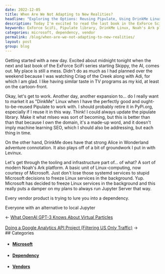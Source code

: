 ```yaml
---
date: 2022-12-05
title: When Are We Not Adapting to New Realities?
headline: "Exploring the Options: Reusing Pipulate, Using DrinkMe Linux, or Creating a Modern Noah's Ark Platform"
description: Today I'm excited to read the last book in the ExForce SciFi series. I'm also working on a project and considering reusing the Pipulate library, using the DrinkMe Linux platform, or creating a modern Noah's Ark platform. I need to be aware of vendors trying to lure me into a dependency and alternatives to local Jupyter. Join me as I explore the options and decide which is best for my project.
keywords: ExForce SciFi, Pipulate library, DrinkMe Linux, Noah's Ark platform, Microsoft, Linux services, vendors, dependency, alternatives, local Jupyter
categories: microsoft, dependency, vendor
permalink: /blog/when-are-we-not-adapting-to-new-realities/
layout: post
group: blog
---
```



Getting started with a new day. Excited about midnight tonight when the next
and last book of the ExForce SciFi series starting Skippy, the AI, comes out.
My place is still a mess. Didn't do as much as I had planned over the weekend
because I was watching Criag of the Creek along with Adi, for which I am glad.
I like having similar taste in TV programs as my kid, at least on the
cartoon-front.

Okay, let's get to work. Another day, another expansion to... do I really want
to market it as "DinkMe" Linux when I have the perfectly good and
ought-to-be-reused Pipulate to work with. I should probably retire it in
PyPi.org, especially if I reuse it in this way. Think! I could always update
the pipulate library. Make it what mlseo was sort of becoming, but this is
better than than that because I own the domain, it's a made-up word, and it
doesn't imply machine learning SEO, which I should also be addressing, but each
thing in time.

On the other hand, DrinkMe does have that strong Alice in Wonderland adventure
connotation. It also plays off of a bit of groundwork I put in with Levinux.

Let's get through the tooling and infrastructure part of... of
what? A sort of modern Noah's Ark platform. A basic unit of Linux-computing,
now courtesy of Microsoft. Just don't lose those systemd services to stupid
Microsoft decisions to freeze Linux services in the background. Yup. Microsoft
has decided to freeze Linux services in the background and this really puts a
damper on my plans to always run Jupyter Server that way.

Every vendor product is trying to lure you into a dependency.

Everyone with an alternative to local Jupyter


<div class="arrow-links"><div class="post-nav-prev"><span class="arrow">&larr;&nbsp;</span><a href="/blog/what-openai-gpt-3-knows-about-virtual-particles/">What OpenAI GPT-3 Knows About Virtual Particles</a></div> &nbsp; <div class="post-nav-next"><a href="/blog/doing-a-google-analytics-api-project-filtering-us-only-traffic/">Doing a Google Analytics API Project (Filtering US Only Traffic)</a><span class="arrow">&nbsp;&rarr;</span></div></div>
## Categories

<ul>
<li><h4><a href='/microsoft/'>Microsoft</a></h4></li>
<li><h4><a href='/dependency/'>Dependency</a></h4></li>
<li><h4><a href='/vendor/'>Vendors</a></h4></li></ul>